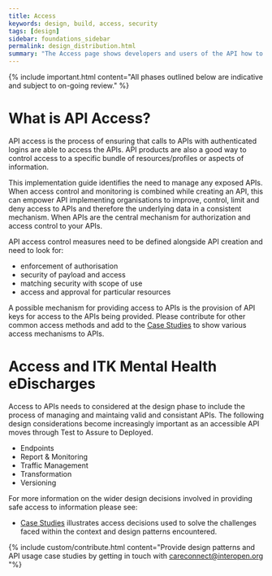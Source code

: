 ```yaml
---
title: Access
keywords: design, build, access, security
tags: [design]
sidebar: foundations_sidebar
permalink: design_distribution.html
summary: "The Access page shows developers and users of the API how to access and call the API"
---
```


{% include important.html content="All phases outlined below are indicative and subject to on-going review." %}

# What is API Access? #

API access is the process of ensuring that calls to APIs with authenticated logins are able to access the APIs. API products are also a good way to control access to a specific bundle of resources/profiles or aspects of information.

This implementation guide identifies the need to manage any exposed APIs. When access control and monitoring is combined while creating an API, this can empower API implementing organisations to improve, control, limit and deny access to APIs and therefore the underlying data in a consistent mechanism. When APIs are the central mechanism for authorization and access control to your APIs. 

API access control measures need to be defined alongside API creation and need to look for:
- enforcement of authorisation
- security of payload and access
- matching security with scope of use
- access and approval for particular resources

A possible mechanism for providing access to APIs is the provision of API keys for access to the APIs being provided. Please contribute for other common access methods and add to the [Case Studies](/engage_case_studies.html) to show various access mechanisms to APIs.

# Access and ITK Mental Health eDischarges #

Access to APIs needs to considered at the design phase to include the process of managing and maintaing valid and consistant APIs. The following design considerations become increasingly important as an accessible API moves through Test to Assure to Deployed.

- Endpoints
- Report & Monitoring
- Traffic Management
- Transformation
- Versioning

For more information on the wider design decisions involved in providing safe access to information please see: 

- [Case Studies](/engage_case_studies.html) illustrates access decisions used to solve the challenges faced within the context and design patterns encountered.


{% include custom/contribute.html content="Provide design patterns and API usage case studies by getting in touch with careconnect@interopen.org "%}

